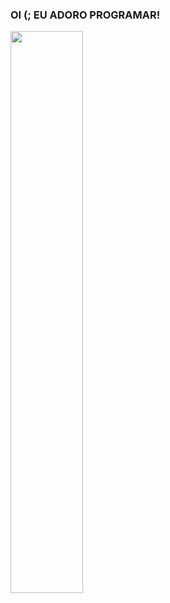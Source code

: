 ### OI (; EU ADORO PROGRAMAR! 
  <img width="48%" src="https://github-readme-streak-stats.herokuapp.com/?user=Leonardo11082004&theme=light" />
